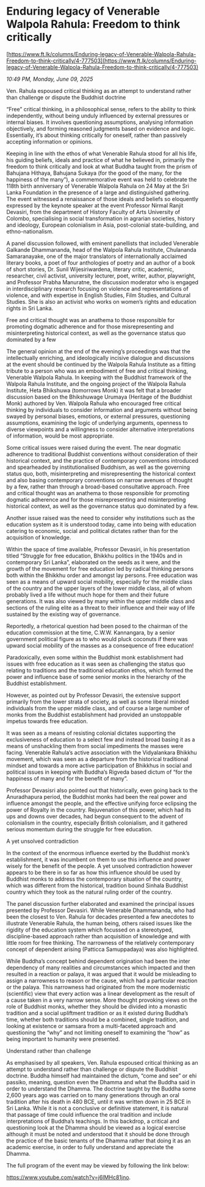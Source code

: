 # Enduring legacy of Venerable Walpola Rahula: Freedom to think critically

[https://www.ft.lk/columns/Enduring-legacy-of-Venerable-Walpola-Rahula-Freedom-to-think-critically/4-777503](https://www.ft.lk/columns/Enduring-legacy-of-Venerable-Walpola-Rahula-Freedom-to-think-critically/4-777503)

*10:49 PM, Monday, June 09, 2025*

Ven. Rahula espoused critical thinking as an attempt to understand rather than challenge or dispute the Buddhist doctrine

“Free” critical thinking, in a philosophical sense, refers to the ability to think independently, without being unduly influenced by external pressures or internal biases. It involves questioning assumptions, analysing information objectively, and forming reasoned judgments based on evidence and logic. Essentially, it’s about thinking critically for oneself, rather than passively accepting information or opinions.

Keeping in line with the ethos of what Venerable Rahula stood for all his life, his guiding beliefs, ideals and practice of what he believed in, primarily the freedom to think critically and look at what Buddha taught from the prism of Bahujana Hithaya, Bahujana Sukaya (for the good of the many, for the happiness of the many”), a commemorative event was held to celebrate the 118th birth anniversary of Venerable Walpola Rahula on 24 May at the Sri Lanka Foundation in the presence of a large and distinguished gathering. The event witnessed a renaissance of those ideals and beliefs so eloquently expressed by the keynote speaker at the event Professor Nirmal Ranjit Devasiri, from the department of History Faculty of Arts University of Colombo, specialising in social transformation in agrarian societies, history and ideology, European colonialism in Asia, post-colonial state-building, and ethno-nationalism.

A panel discussion followed, with eminent panellists that included Venerable Galkande Dhammananda, head of the Walpola Rahula Institute, Chulananda Samaranayake, one of the major translators of internationally acclaimed literary books, a poet of four anthologies of poetry and an author of a book of short stories, Dr. Sunil Wijesiriwardena, literary critic, academic, researcher, civil activist, university lecturer, poet, writer, author, playwright, and Professor Prabha Manuratne, the discussion moderator who is engaged in interdisciplinary research focusing on violence and representations of violence, and with expertise in English Studies, Film Studies, and Cultural Studies. She is also an activist who works on women’s rights and education rights in Sri Lanka.

Free and critical thought was an anathema to those responsible for promoting dogmatic adherence and for those misrepresenting and misinterpreting historical context, as well as the governance status quo dominated by a few

The general opinion at the end of the evening’s proceedings was that the intellectually enriching, and ideologically incisive dialogue and discussions at the event should be continued by the Walpola Rahula Institute as a fitting tribute to a person who was an embodiment of free and critical thinking, Venerable Walpola Rahula. In keeping with the Buddhist framework of the Walpola Rahula Institute, and the ongoing project of the Walpola Rahula Institute, Heta Bhikshuwa (tomorrows Monk) it was felt that a broader discussion based on the Bhikshuwage Urumaya (Heritage of the Buddhist Monk) authored by Ven. Walpola Rahula who encouraged free critical thinking by individuals to consider information and arguments without being swayed by personal biases, emotions, or external pressures, questioning assumptions, examining the logic of underlying arguments, openness to diverse viewpoints and a willingness to consider alternative interpretations of information, would be most appropriate.

Some critical issues were raised during the event. The near dogmatic adherence to traditional Buddhist conventions without consideration of their historical context, and the practice of contemporary conventions introduced and spearheaded by institutionalised Buddhism, as well as the governing status quo, both, misinterpreting and misrepresenting the historical context and also basing contemporary conventions on narrow avenues of thought by a few, rather than through a broad-based consultative approach. Free and critical thought was an anathema to those responsible for promoting dogmatic adherence and for those misrepresenting and misinterpreting historical context, as well as the governance status quo dominated by a few.

Another issue raised was the need to consider why institutions such as the education system as it is understood today, came into being with education catering to economic, social and political dictates rather than for the acquisition of knowledge.

Within the space of time available, Professor Devasiri, in his presentation titled “Struggle for free education, Bhikkhu politics in the 1940s and in contemporary Sri Lanka”, elaborated on the seeds as it were, and the growth of the movement for free education led by radical thinking persons both within the Bhikkhu order and amongst lay persons. Free education was seen as a means of upward social mobility, especially for the middle class of the country and the upper layers of the lower middle class, all of whom probably lived a life without much hope for them and their future generations. It was also viewed by many within the upper middle class and sections of the ruling elite as a threat to their influence and their way of life sustained by the existing way of governance.

Reportedly, a rhetorical question had been posed to the chairman of the education commission at the time, C.W.W. Kannangara, by a senior government political figure as to who would pluck coconuts if there was upward social mobility of the masses as a consequence of free education!

Paradoxically, even some within the Buddhist monk establishment had issues with free education as it was seen as challenging the status quo relating to traditions and the traditional education ethos, which formed the power and influence base of some senior monks in the hierarchy of the Buddhist establishment.

However, as pointed out by Professor Devasiri, the extensive support primarily from the lower strata of society, as well as some liberal minded individuals from the upper middle class, and of course a large number of monks from the Buddhist establishment had provided an unstoppable impetus towards free education.

It was seen as a means of resisting colonial dictates supporting the exclusiveness of education to a select few and instead broad basing it as a means of unshackling them from social impediments the masses were facing. Venerable Rahula’s active association with the Vidyalankara Bhikkhu movement, which was seen as a departure from the historical traditional mindset and towards a more active participation of Bhikkhus in social and political issues in keeping with Buddha’s Rigveda based dictum of “for the happiness of many and for the benefit of many”.

Professor Devasisri also pointed out that historically, even going back to the Anuradhapura period, the Buddhist monks had been the real power and influence amongst the people, and the effective unifying force eclipsing the power of Royalty in the country. Rejuvenation of this power, which had its ups and downs over decades, had begun consequent to the advent of colonialism in the country, especially British colonialism, and it gathered serious momentum during the struggle for free education.

A yet unsolved contradiction

In the context of the enormous influence exerted by the Buddhist monk’s establishment, it was incumbent on them to use this influence and power wisely for the benefit of the people. A yet unsolved contradiction however appears to be there in so far as how this influence should be used by Buddhist monks to address the contemporary situation of the country, which was different from the historical, tradition bound Sinhala Buddhist country which they took as the natural ruling order of the country.

The panel discussion further elaborated and examined the principal issues presented by Professor Devasiri. While Venerable Dhammananda, who had been the closest to Ven. Rahula for decades presented a few anecdotes to illustrate Venerable Rahula, the human being, others raised issues like the rigidity of the education system which focussed on a stereotyped, discipline-based approach rather than acquisition of knowledge and with little room for free thinking. The narrowness of the relatively contemporary concept of dependent arising (Patticca Samuppadaya) was also highlighted.

While Buddha’s concept behind dependent origination had been the inter dependency of many realities and circumstances which impacted and then resulted in a reaction or palaya, it was argued that it would be misleading to assign a narrowness to reason or the cause, which had a particular reaction or the palaya. This narrowness had originated from the more modernistic (scientific) view that every action was a linear development as the result of a cause taken in a very narrow sense. More thought provoking views on the role of Buddhist monks, whether they should be divided into a monastic tradition and a social upliftment tradition or as it existed during Buddha’s time, whether both traditions should be a combined, single tradition, and looking at existence or samsara from a multi-faceted approach and questioning the “why” and not limiting oneself to examining the “how” as being important to humanity were presented.

Understand rather than challenge

As emphasised by all speakers, Ven. Rahula espoused critical thinking as an attempt to understand rather than challenge or dispute the Buddhist doctrine. Buddha himself had maintained the dictum, “come and see” or ehi passiko, meaning, question even the Dhamma and what the Buddha said in order to understand the Dhamma. The doctrine taught by the Buddha some 2,600 years ago was carried on to many generations through an oral tradition after his death in 480 BCE, until it was written down in 25 BCE in Sri Lanka. While it is not a conclusive or definitive statement, it is natural that passage of time could influence the oral tradition and include interpretations of Buddha’s teachings. In this backdrop, a critical and questioning look at the Dhamma should be viewed as a logical exercise although it must be noted and understood that it should be done through the practice of the basic tenants of the Dhamma rather that doing it as an academic exercise, in order to fully understand and appreciate the Dhamma.

The full program of the event may be viewed by following the link below:

https://www.youtube.com/watch?v=j6IMHc81jno.

